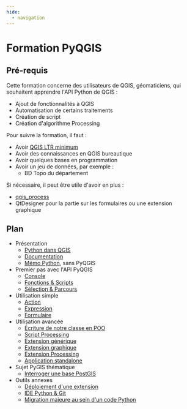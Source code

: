 ```yaml
---
hide:
  - navigation
---
```


# Formation PyQGIS

## Pré-requis

Cette formation concerne des utilisateurs de QGIS, géomaticiens, qui souhaitent apprendre l'API Python de QGIS :

* Ajout de fonctionnalités à QGIS
* Automatisation de certains traitements
* Création de script
* Création d'algorithme Processing

Pour suivre la formation, il faut :

* Avoir [QGIS LTR minimum](https://www.qgis.org/en/site/getinvolved/development/roadmap.html#release-schedule)
* Avoir des connaissances en QGIS bureautique
* Avoir quelques bases en programmation
* Avoir un jeu de données, par exemple :
    * BD Topo du département 

Si nécessaire, il peut être utile d'avoir en plus :

* [qgis_process](./standalone.md#qgis-process)
* QtDesigner pour la partie sur les formulaires ou une extension graphique

## Plan

* Présentation
    * [Python dans QGIS](python-qgis.md)
    * [Documentation](./documentation.md)
    * [Mémo Python](memo-python.md), sans PyQGIS
* Premier pas avec l'API PyQGIS
    * [Console](console.md)
    * [Fonctions & Scripts](fonctions-scripts.md)
    * [Sélection & Parcours](selection-parcours-entites.md)
* Utilisation simple
    * [Action](action.md)
    * [Expression](expression.md)
    * [Formulaire](formulaire.md)
    <!-- * [Manipuler la légende et une jointure](legende.md) -->
* Utilisation avancée
    * [Écriture de notre classe en POO](./ecriture-classe-poo.md)
    * [Script Processing](script-processing.md)
    * [Extension générique](extension-generique.md)
    * [Extension graphique](extension-graphique.md)
    * [Extension Processing](extension-processing.md)
    * [Application standalone](standalone.md)
* Sujet PyGIS thématique
    * [Interroger une base PostGIS](postgis.md)
* Outils annexes
    * [Déploiement d'une extension](extension-deploiement.md)
    * [IDE Python & Git](ide-git.md)
    * [Migration majeure au sein d'un code Python](migration-majeure.md)
